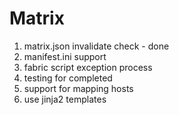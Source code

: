 # Matrix

1. matrix.json invalidate check - done
2. manifest.ini support
3. fabric script exception process
4. testing for completed
6. support for mapping hosts
7. use jinja2 templates